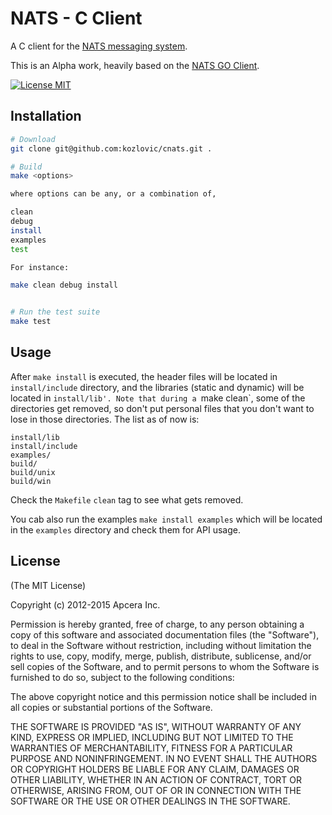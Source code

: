 # NATS - C Client 
A C client for the [NATS messaging system](https://nats.io).

This is an Alpha work, heavily based on the [NATS GO Client](https://github.com/nats-io/nats).

[![License MIT](https://img.shields.io/npm/l/express.svg)](http://opensource.org/licenses/MIT)

## Installation

```bash
# Download 
git clone git@github.com:kozlovic/cnats.git .

# Build
make <options>

where options can be any, or a combination of,

clean
debug
install
examples
test

For instance:

make clean debug install 


# Run the test suite
make test
```

## Usage

After `make install` is executed, the header files will be located in `install/include` directory, and the libraries (static and dynamic) will be located in `install/lib'. Note that during a `make clean`, some of the directories get removed, so don't put personal files that you don't want to lose in those directories. The list as of now is:

```
install/lib
install/include
examples/
build/
build/unix
build/win
```

Check the `Makefile` `clean` tag to see what gets removed.

You cab also run the examples `make install examples` which will be located in the `examples` directory and check them for API usage.
 

## License

(The MIT License)

Copyright (c) 2012-2015 Apcera Inc.

Permission is hereby granted, free of charge, to any person obtaining a copy
of this software and associated documentation files (the "Software"), to
deal in the Software without restriction, including without limitation the
rights to use, copy, modify, merge, publish, distribute, sublicense, and/or
sell copies of the Software, and to permit persons to whom the Software is
furnished to do so, subject to the following conditions:

The above copyright notice and this permission notice shall be included in
all copies or substantial portions of the Software.

THE SOFTWARE IS PROVIDED "AS IS", WITHOUT WARRANTY OF ANY KIND, EXPRESS OR
IMPLIED, INCLUDING BUT NOT LIMITED TO THE WARRANTIES OF MERCHANTABILITY,
FITNESS FOR A PARTICULAR PURPOSE AND NONINFRINGEMENT. IN NO EVENT SHALL THE
AUTHORS OR COPYRIGHT HOLDERS BE LIABLE FOR ANY CLAIM, DAMAGES OR OTHER
LIABILITY, WHETHER IN AN ACTION OF CONTRACT, TORT OR OTHERWISE, ARISING
FROM, OUT OF OR IN CONNECTION WITH THE SOFTWARE OR THE USE OR OTHER DEALINGS
IN THE SOFTWARE.
